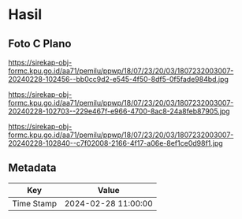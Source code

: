 # Hasil

## Foto C Plano

https://sirekap-obj-formc.kpu.go.id/aa71/pemilu/ppwp/18/07/23/20/03/1807232003007-20240228-102456--bb0cc9d2-e545-4f50-8df5-0f5fade984bd.jpg

https://sirekap-obj-formc.kpu.go.id/aa71/pemilu/ppwp/18/07/23/20/03/1807232003007-20240228-102703--229e467f-e966-4700-8ac8-24a8feb87905.jpg

https://sirekap-obj-formc.kpu.go.id/aa71/pemilu/ppwp/18/07/23/20/03/1807232003007-20240228-102840--c7f02008-2166-4f17-a06e-8ef1ce0d98f1.jpg


## Metadata

| Key        | Value               |
| ---------- | ------------------- |
| Time Stamp | 2024-02-28 11:00:00 |



